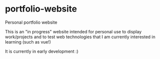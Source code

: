 # portfolio-website
Personal portfolio website


This is an "in progress" website intended for personal use to display work/projects and to test web technologies that I am currently interested in learning (such as vue!)

It is currently in early development :)


